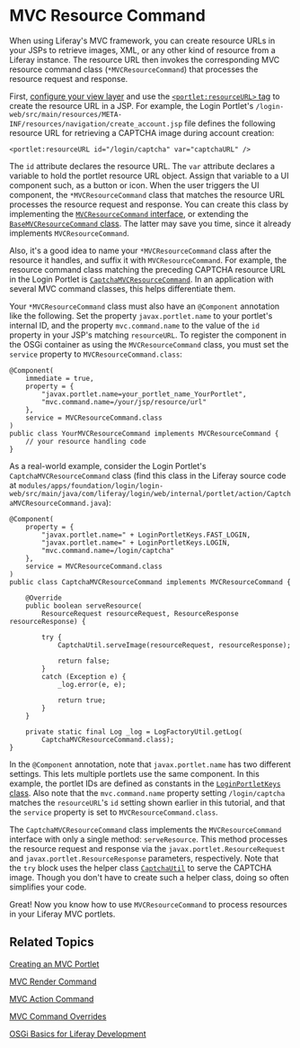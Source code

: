# MVC Resource Command [](id=mvc-resource-command)

When using Liferay's MVC framework, you can create resource URLs in your JSPs to 
retrieve images, XML, or any other kind of resource from a Liferay instance. The 
resource URL then invokes the corresponding MVC resource command class 
(`*MVCResourceCommand`) that processes the resource request and response. 

First, [configure your view layer](configuring-the-view-layer#configuring-the-view-layer)
and use the [`<portlet:resourceURL>` tag](@platform-ref@/7.0-latest/taglibs/util-taglib/portlet/resourceURL.html)
to create the resource URL in a JSP. For example, the Login Portlet's
`/login-web/src/main/resources/META-INF/resources/navigation/create_account.jsp`
file defines the following resource URL for retrieving a CAPTCHA image during
account creation: 

    <portlet:resourceURL id="/login/captcha" var="captchaURL" />

The `id` attribute declares the resource URL. The `var` attribute declares a
variable to hold the portlet resource URL object. Assign that variable to a UI
component such, as a button or icon. When the user triggers the UI component,
the `*MVCResourceCommand` class that matches the resource URL processes the
resource request and response. You can create this class by implementing the
[`MVCResourceCommand` interface](@platform-ref@/7.1-latest/javadocs/portal-kernel/com/liferay/portal/kernel/portlet/bridges/mvc/MVCResourceCommand.html), 
or extending the 
[`BaseMVCResourceCommand` class](@platform-ref@/7.1-latest/javadocs/portal-kernel/com/liferay/portal/kernel/portlet/bridges/mvc/BaseMVCResourceCommand.html). 
The latter may save you time, since it already implements `MVCResourceCommand`. 

Also, it's a good idea to name your `*MVCResourceCommand` class after the
resource it handles, and suffix it with `MVCResourceCommand`. For example, the
resource command class matching the preceding CAPTCHA resource URL in the Login
Portlet is
[`CaptchaMVCResourceCommand`](https://github.com/liferay/liferay-portal/blob/7.1.2-ga3/modules/apps/foundation/login/login-web/src/main/java/com/liferay/login/web/internal/portlet/action/CaptchaMVCResourceCommand.java).
In an application with several MVC command classes, this helps differentiate
them.

Your `*MVCResourceCommand` class must also have an `@Component` annotation like 
the following. Set the property `javax.portlet.name` to your portlet's internal 
ID, and the property `mvc.command.name` to the value of the `id` property in 
your JSP's matching `resourceURL`. To register the component in the OSGi 
container as using the `MVCResourceCommand` class, you must set the `service` 
property to `MVCResourceCommand.class`: 

    @Component(
        immediate = true,
        property = {
            "javax.portlet.name=your_portlet_name_YourPortlet",
            "mvc.command.name=/your/jsp/resource/url"
        },
        service = MVCResourceCommand.class
    )
    public class YourMVCResourceCommand implements MVCResourceCommand {
        // your resource handling code
    }

As a real-world example, consider the Login Portlet's
`CaptchaMVCResourceCommand` class (find this class in the Liferay source code at
`modules/apps/foundation/login/login-web/src/main/java/com/liferay/login/web/internal/portlet/action/CaptchaMVCResourceCommand.java`): 

    @Component(
        property = {
            "javax.portlet.name=" + LoginPortletKeys.FAST_LOGIN,
            "javax.portlet.name=" + LoginPortletKeys.LOGIN,
            "mvc.command.name=/login/captcha"
        },
        service = MVCResourceCommand.class
    )
    public class CaptchaMVCResourceCommand implements MVCResourceCommand {

        @Override
        public boolean serveResource(
            ResourceRequest resourceRequest, ResourceResponse resourceResponse) {
            
            try {
                CaptchaUtil.serveImage(resourceRequest, resourceResponse);

                return false;
            }
            catch (Exception e) {
                _log.error(e, e);
                
                return true;
            }
        }

        private static final Log _log = LogFactoryUtil.getLog(
            CaptchaMVCResourceCommand.class);
    }

In the `@Component` annotation, note that `javax.portlet.name` has two different 
settings. This lets multiple portlets use the same component. In this example, 
the portlet IDs are defined as constants in the
[`LoginPortletKeys` class](@app-ref@/foundation/latest/javadocs/com/liferay/login/web/internal/constants/LoginPortletKeys.html).
Also note that the `mvc.command.name` property setting `/login/captcha` matches
the `resourceURL`'s `id` setting shown earlier in this tutorial, and that the
`service` property is set to `MVCResourceCommand.class`. 

The `CaptchaMVCResourceCommand` class implements the `MVCResourceCommand`
interface with only a single method: `serveResource`. This method processes the
resource request and response via the `javax.portlet.ResourceRequest` and
`javax.portlet.ResourceResponse` parameters, respectively. Note that the `try`
block uses the helper class 
[`CaptchaUtil`](@platform-ref@/7.1-latest/javadocs/portal-kernel/com/liferay/portal/kernel/captcha/CaptchaUtil.html)
to serve the CAPTCHA image. Though you don't have to create such a helper
class, doing so often simplifies your code. 

Great! Now you know how to use `MVCResourceCommand` to process resources in your
Liferay MVC portlets. 

## Related Topics [](id=related-topics)

[Creating an MVC Portlet](/develop/tutorials/-/knowledge_base/7-1/creating-an-mvc-portlet)

[MVC Render Command](/develop/tutorials/-/knowledge_base/7-1/mvc-render-command)

[MVC Action Command](/develop/tutorials/-/knowledge_base/7-1/mvc-action-command)

[MVC Command Overrides](/develop/tutorials/-/knowledge_base/7-1/overriding-mvc-commands)

[OSGi Basics for Liferay Development](/develop/tutorials/-/knowledge_base/7-1/osgi-basics-for-liferay-development)
